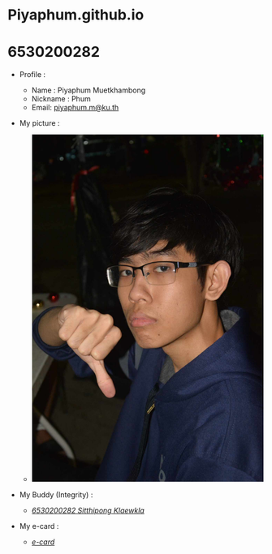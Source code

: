 # Piyaphum.github.io
# 6530200282

- Profile : 
  - Name : Piyaphum Muetkhambong
  - Nickname : Phum
  - Email: piyaphum.m@ku.th

- My picture :
  - ![Me](picture/profile.jpg)

- My Buddy (Integrity) :
  - *[6530200282 Sitthipong Klaewkla](https://6530200851.github.io/integrity)* 

- My e-card :
  - *[e-card](https://Piyaphum.github.io/ecard)*
